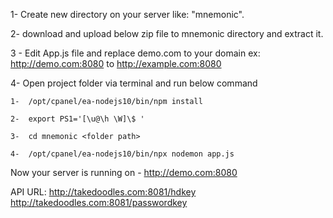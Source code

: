 1-  Create new directory on your server like: "mnemonic".

2-  download and upload below zip file to mnemonic directory and extract it.

3 - Edit App.js file and replace demo.com to your domain
    ex: http://demo.com:8080 to http://example.com:8080

4-  Open project folder via terminal and run below command
    
    1-  /opt/cpanel/ea-nodejs10/bin/npm install
    
    2-  export PS1='[\u@\h \W]\$ '
    
    3-  cd mnemonic <folder path>
    
    4-  /opt/cpanel/ea-nodejs10/bin/npx nodemon app.js

Now your server is running on - http://demo.com:8080

API URL:
http://takedoodles.com:8081/hdkey
http://takedoodles.com:8081/passwordkey


